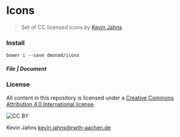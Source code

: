 # Icons
> Set of CC licensed icons by [Kevin Jahns](https://github.com/dmonad/)

### Install

```
bower i --save dmonad/icons
```

##### File | Document



### License
All content in this repository is licensed under a [Creative Commons Attribution 4.0 International license](https://creativecommons.org/licenses/by/4.0/).

![CC BY](https://i.creativecommons.org/l/by/4.0/88x31.png)

Kevin Jahns <kevin.jahns@rwth-aachen.de>
